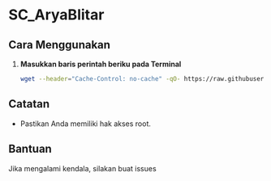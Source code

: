 # SC_AryaBlitar

<!--
REFERER: [Rerechan02](https://github.com/FN-Rerechan02/Autoscript)
-->

## Cara Menggunakan

1. **Masukkan baris perintah beriku pada Terminal**

    ```bash
    wget --header="Cache-Control: no-cache" -qO- https://raw.githubusercontent.com/GegeDevs/vpnpanel-docs/refs/heads/main/modules/SC_Rerechan02/install.sh | bash
    ```

## Catatan

- Pastikan Anda memiliki hak akses root.

## Bantuan

Jika mengalami kendala, silakan buat issues
